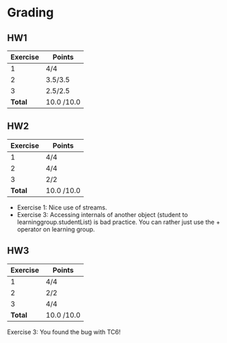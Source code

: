 # Grading

## HW1

| Exercise  | Points     |
|-----------|------------|
| 1         | 4/4        |
| 2         | 3.5/3.5    |
| 3         | 2.5/2.5    |
| **Total** | 10.0 /10.0 |



## HW2

| Exercise  | Points     |
|-----------|------------|
| 1         | 4/4        |
| 2         | 4/4        |
| 3         | 2/2        |
| **Total** | 10.0 /10.0 |

- Exercise 1: Nice use of streams.
- Exercise 3: Accessing internals of another object (student to learninggroup.studentList) is bad practice. 
You can rather just use the + operator on learning group.


## HW3

| Exercise  | Points     |
|-----------|------------|
| 1         | 4/4        |
| 2         | 2/2        |
| 3         | 4/4        |
| **Total** | 10.0 /10.0 |

Exercise 3: You found the bug with TC6!
